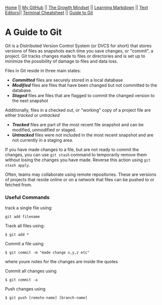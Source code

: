 [Home](README.md) || [My GitHub](https://github.com/leahgrace555) || [The Growth Mindset](thegrowthmindset.md) || [Learning Markdown](blogpost1.md) || [Text Editors](blogpost2.md)|| [Terminal Cheatsheet](terminalcheatsheet.md) || [Guide to Git](blogpost3.md)

# A Guide to Git

Git is a Distributed Version Control System (or DVCS for short) that stores versions of files as snapshots each time you save changes, or "commit", a project. Git tracks changes made to files or directories and is set up to minimize the possibility of damage to files and data loss. 

Files in Git reside in three main states:
- ***Committed*** files are securely stored in a local database
- ***Modified*** files are files that have been changed but not committed to the database. 
- ***Staged*** files are files that are flagged to commit the changed version to the next snapshot

Additionally, files in a checked out, or "working" copy of a project file are either *tracked* or *untracked*
- ***Tracked*** files are part of the most recent file snapshot and can be modified, unmodified or staged. 
- ***Untracked*** files were not included in the most recent snapshot and are not currently in a staging area.

If you have made changes to a file, but are not ready to commit the changes, you can use ` git stash ` command to temporarily remove them without losing the changes you have made. Reverse this action using ` git stash apply `. 

Often, teams may collaborate using remote repositories. These are versions of projects that reside online or on a network that files can be pushed to or fetched from. 

### Useful Commands

track a single file using:
````
git add filename
````

Track all files using:
````
$ git add *
````

Commit a file using
````
$ git commit -m "made change x,y,z etc"
````
where youre notes for the changes are inside the quotes

Commit all changes using
````
$ git commit -a
````
Push changes using
````
$ git push [remote-name] [branch-name]
````

